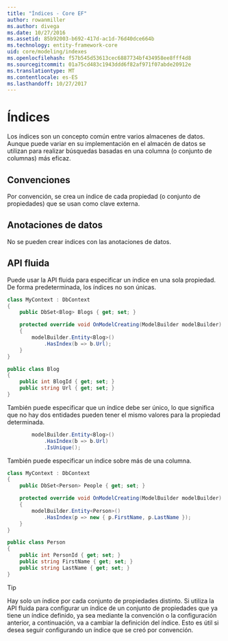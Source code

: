 ```yaml
---
title: "Índices - Core EF"
author: rowanmiller
ms.author: divega
ms.date: 10/27/2016
ms.assetid: 85b92003-b692-417d-ac1d-76d40dce664b
ms.technology: entity-framework-core
uid: core/modeling/indexes
ms.openlocfilehash: f57b545d53613cec6887734bf434958ee8fff4d8
ms.sourcegitcommit: 01a75cd483c1943ddd6f82af971f07abde20912e
ms.translationtype: MT
ms.contentlocale: es-ES
ms.lasthandoff: 10/27/2017
---
```

# <a name="indexes"></a>Índices

Los índices son un concepto común entre varios almacenes de datos. Aunque puede variar en su implementación en el almacén de datos se utilizan para realizar búsquedas basadas en una columna (o conjunto de columnas) más eficaz.

## <a name="conventions"></a>Convenciones

Por convención, se crea un índice de cada propiedad (o conjunto de propiedades) que se usan como clave externa.

## <a name="data-annotations"></a>Anotaciones de datos

No se pueden crear índices con las anotaciones de datos.

## <a name="fluent-api"></a>API fluida

Puede usar la API fluida para especificar un índice en una sola propiedad. De forma predeterminada, los índices no son únicas.

<!-- [!code-csharp[Main](samples/core/Modeling/FluentAPI/Samples/Index.cs?highlight=7,8)] -->
``` csharp
class MyContext : DbContext
{
    public DbSet<Blog> Blogs { get; set; }

    protected override void OnModelCreating(ModelBuilder modelBuilder)
    {
        modelBuilder.Entity<Blog>()
            .HasIndex(b => b.Url);
    }
}

public class Blog
{
    public int BlogId { get; set; }
    public string Url { get; set; }
}
```

También puede especificar que un índice debe ser único, lo que significa que no hay dos entidades pueden tener el mismo valores para la propiedad determinada.

<!-- [!code-csharp[Main](samples/core/Modeling/FluentAPI/Samples/IndexUnique.cs?highlight=3)] -->
``` csharp
        modelBuilder.Entity<Blog>()
            .HasIndex(b => b.Url)
            .IsUnique();
```

También puede especificar un índice sobre más de una columna.

<!-- [!code-csharp[Main](samples/core/Modeling/FluentAPI/Samples/IndexComposite.cs?highlight=7,8)] -->
``` csharp
class MyContext : DbContext
{
    public DbSet<Person> People { get; set; }

    protected override void OnModelCreating(ModelBuilder modelBuilder)
    {
        modelBuilder.Entity<Person>()
            .HasIndex(p => new { p.FirstName, p.LastName });
    }
}

public class Person
{
    public int PersonId { get; set; }
    public string FirstName { get; set; }
    public string LastName { get; set; }
}
```

> [!TIP]  
> Hay solo un índice por cada conjunto de propiedades distinto. Si utiliza la API fluida para configurar un índice de un conjunto de propiedades que ya tiene un índice definido, ya sea mediante la convención o la configuración anterior, a continuación, va a cambiar la definición del índice. Esto es útil si desea seguir configurando un índice que se creó por convención.
